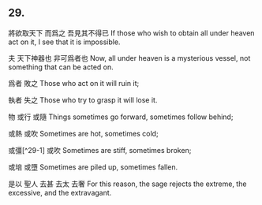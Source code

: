 ## 29.

將欲取天下
而爲之
吾見其不得已
If those who wish to obtain all under heaven
act on it,
I see that it is impossible.

夫
天下神器也
非可爲者也
Now,
all under heaven is a mysterious vessel,
not something that can be acted on.

爲者
敗之
Those who act on it
will ruin it;

執者
失之
Those who try to grasp it
will lose it.

物
或行
或隨
Things
sometimes go forward,
sometimes follow behind;

或熱
或吹
Sometimes are hot,
sometimes cold;

或彊[^29-1]
或吹
Sometimes are stiff,
sometimes broken;

或培
或墮
Sometimes are piled up,
sometimes fallen.

是以
聖人
去甚
去太
去奢
For this reason,
the sage
rejects the extreme,
the excessive,
and the extravagant.
